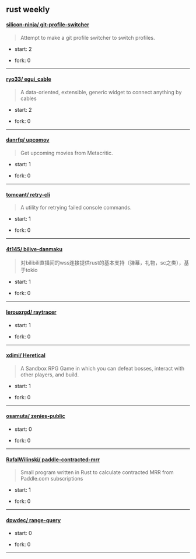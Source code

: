 ## rust weekly

#### [silicon-ninja/ git-profile-switcher](https://github.com/silicon-ninja/git-profile-switcher)
>  Attempt to make a git profile switcher to switch profiles.
+ start: 2
+ fork: 0
---
#### [ryo33/ egui_cable](https://github.com/ryo33/egui_cable)
>  A data-oriented, extensible, generic widget to connect anything by cables 
+ start: 2
+ fork: 0
---
#### [danrfq/ upcomov](https://github.com/danrfq/upcomov)
>  Get upcoming movies from Metacritic.
+ start: 1
+ fork: 0
---
#### [tomcant/ retry-cli](https://github.com/tomcant/retry-cli)
>  A utility for retrying failed console commands.
+ start: 1
+ fork: 0
---
#### [4t145/ bilive-danmaku](https://github.com/4t145/bilive-danmaku)
>  对bilibili直播间的wss连接提供rust的基本支持（弹幕，礼物，sc之类），基于tokio
+ start: 1
+ fork: 0
---
#### [lerouxrgd/ raytracer](https://github.com/lerouxrgd/raytracer)
>  
+ start: 1
+ fork: 0
---
#### [xdimi/ Heretical](https://github.com/xdimi/Heretical)
>  A Sandbox RPG Game in which you can defeat bosses, interact with other players, and build.
+ start: 1
+ fork: 0
---
#### [osamuta/ zenies-public](https://github.com/osamuta/zenies-public)
>  
+ start: 0
+ fork: 0
---
#### [RafalWilinski/ paddle-contracted-mrr](https://github.com/RafalWilinski/paddle-contracted-mrr)
>  Small program written in Rust to calculate contracted MRR from Paddle.com subscriptions
+ start: 1
+ fork: 0
---
#### [dpwdec/ range-query](https://github.com/dpwdec/range-query)
>  
+ start: 0
+ fork: 0
---